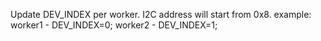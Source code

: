 Update DEV_INDEX per worker. I2C address will start from 0x8. example: worker1 - DEV_INDEX=0; worker2 - DEV_INDEX=1;
